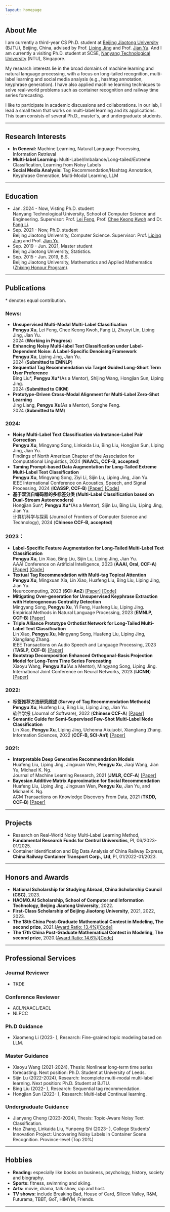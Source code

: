 ```yaml
---
layout: homepage
---
```


## About Me
I am currently a third-year CS Ph.D. student at [Beijing Jiaotong University](https://bjtu.edu.cn/) (BJTU), Beijing, China, advised by Prof. [Liping Jing](http://faculty.bjtu.edu.cn/8249/) and Prof. [Jian Yu](http://faculty.bjtu.edu.cn/6463/).
And I am currently a visiting Ph.D. student at SCSE, [Nanyang Technological University](https://www.ntu.edu.sg/) (NTU), Singapore. 

My research interests lie in the broad domains of machine learning and natural language processing, with a focus on long-tailed recognition, multi-label learning and social media analysis (e.g., hashtag annotation, keyphrase generation). I have also applied machine learning techniques to solve real-world problems such as container recognition and railway time series forecasting.

I like to participate in academic discussions and collaborations. In our lab, I lead a small team that works on multi-label learning and its applications. This team consists of several Ph.D., master's, and undergraduate students.

***

## Research Interests
- **In General:** Machine Learning, Natural Language Processing, Information Retrieval
- **Multi-label Learning:**  Multi-Label/Imbalance/Long-tailed/Extreme Classification, Learning from Noisy Labels
- **Social Media Analysis:** Tag Recommendation/Hashtag Annotation, Keyphrase Generation, Multi-Modal Learning, LLM

***


## Education
- Jan. 2024 - Now, Visting Ph.D. student  
Nanyang Technological University, School of Computer Science and Engineering. 
Supervisor: Prof. [Lei Feng](https://lfeng-ntu.github.io/), Prof. [Chee Keong Kwoh](https://scholar.google.com.hk/citations?user=jVn0wDMAAAAJ&hl=zh-CN&oi=ao) and Dr. [Fang Li](https://dr.ntu.edu.sg/cris/rp/rp01161).
- Sep. 2021 - Now, Ph.D. student  
Beijing Jiaotong University, Computer Science. Supervisor: Prof. [Liping Jing](http://faculty.bjtu.edu.cn/8249/) and Prof. [Jian Yu](http://faculty.bjtu.edu.cn/6463/).
- Sep. 2019 - Jun. 2021, Master student  
Beijing Jiaotong University, Statistics.
- Sep. 2015 - Jun. 2019, B.S.  
Beijing Jiaotong University, Mathematics and Applied Mathematics ([Zhixing Honour Program](http://sci.bjtu.edu.cn/cms/item/157.html)).

***

## Publications

\* denotes equal contribution.
### News:  
- **Unsupervised Multi-Modal Multi-Label Classification**  
**Pengyu Xu**, Lei Feng, Chee Keong Kwoh, Fang Li, Zhuoyi Lin, Liping Jing, Jian Yu.  
2024 (**Working in Progress**)  
- **Enhancing Noisy Multi-label Text Classification under Label-Dependent Noise: A Label-Specific Denoising Framework**  
**Pengyu Xu**, Liping Jing, Jian Yu.  
2024 (**Submitted to EMNLP**)  
- **Sequential Tag Recommendation via Target Guided Long-Short Term User Preference**  
Bing Liu\*, **Pengyu Xu\***(As a Mentor), Shijing Wang, Hongjian Sun, Liping Jing.   
2024 (**Submitted to CIKM**)  
- **Prototype-Driven Cross-Modal Alignment for Multi-Label Zero-Shot Learning**  
Jing Liang, **Pengyu Xu**(As a Mentor), Songhe Feng.   
2024 (**Submitted to MM**)



### 2024:
- **Noisy Multi-Label Text Classification via Instance-Label Pair Correction**  
**Pengyu Xu**, Mingyang Song, Linkaida Liu, Bing Liu, Hongjian Sun, Liping Jing, Jian Yu.  
Findings of North American Chapter of the Association for Computational Linguistics, 2024 (**NAACL, CCF-B, accepted**)
- **Taming Prompt-based Data Augmentation for Long-Tailed Extreme Multi-Label Text Classification**  
**Pengyu Xu**, Mingyang Song, Ziyi Li, Sijin Lu, Liping Jing, Jian Yu.  
IEEE International Conference on Acoustics, Speech, and Signal Processing, 2024 (**ICASSP, CCF-B**)
  [[Paper]](https://ieeexplore.ieee.org/abstract/document/10446315)
  [[Code]](https://github.com/stxupengyu/XDA)   
- **基于双流自编码器的多标签分类 (Multi-Label Classification based on Dual-Stream Autoencoders)**   
Hongjian Sun\*, **Pengyu Xu\***(As a Mentor), Sijin Lu, Bing Liu, Liping Jing, Jian Yu.    
计算机科学与探索 (Journal of Frontiers of Computer Science and Technology), 2024 (**Chinese CCF-B, accepted**)


### 2023：
- **Label-Specific Feature Augmentation for Long-Tailed Multi-Label Text Classification**  
  **Pengyu Xu**, Lin Xiao, Bing Liu, Sijin Lu, Liping Jing, Jian Yu.  
  AAAI Conference on Artificial Intelligence, 2023 (**AAAI, Oral, CCF-A**)
  [[Paper]](https://ojs.aaai.org/index.php/AAAI/article/view/26259)
  [[Code]](https://github.com/stxupengyu/LSFA)    
- **Textual Tag Recommendation with Multi-tag Topical Attention**  
  **Pengyu Xu**, Mingxuan Xia, Lin Xiao, Huafeng Liu, Bing Liu, Liping Jing, Jian Yu.  
  Neurocomputing, 2023 (**SCI-An2**)
  [[Paper]](https://www.sciencedirect.com/science/article/pii/S0925231223002990)
  [[Code]](https://github.com/stxupengyu/TGTR)    
- **Mitigating Over-generation for Unsupervised Keyphrase Extraction with Heterogeneous Centrality Detection**    
  Mingyang Song, **Pengyu Xu**, Yi Feng, Huafeng Liu, Liping Jing.   
  Empirical Methods in Natural Language Processing, 2023 (**EMNLP, CCF-B**)
  [[Paper]](https://aclanthology.org/2023.emnlp-main.1017/)  
- **Triple Alliance Prototype Orthotist Network for Long-Tailed Multi-Label Text Classification**  
  Lin Xiao, **Pengyu Xu**, Mingyang Song, Huafeng Liu, Liping Jing, Xiangliang Zhang.  
  IEEE Transactions on Audio Speech and Language Processing, 2023 (**TASLP, CCF-B**)
  [[Paper]](https://ieeexplore.ieee.org/document/10098206)  
- **Bootstrap Decomposition Enhanced Orthogonal-Basis Projection Model for Long-Term Time Series Forecasting**  
  Xiaoyu Wang, **Pengyu Xu**(As a Mentor), Mingyang Song, Liping Jing.  
  International Joint Conference on Neural Networks, 2023 (**IJCNN**)
  [[Paper]](https://ieeexplore.ieee.org/abstract/document/10191976)  

### 2022:
- **标签推荐方法研究综述 (Survey of Tag Recommendation Methods)**  
  **Pengyu Xu**, Huafeng Liu, Bing Liu, Liping Jing, Jian Yu.  
  软件学报 (Journal of Software), 2022 (**Chinese CCF-A**)
  [[Paper]](http://www.jos.org.cn/jos/article/abstract/6481)     
- **Semantic Guide for Semi-Supervised Few-Shot Multi-Label Node Classification**  
  Lin Xiao, **Pengyu Xu**, Liping Jing, Uchenna Akujuobi, Xiangliang Zhang.  
  Information Sciences, 2022 (**CCF-B, SCI-An1**)
  [[Paper]](https://www.sciencedirect.com/science/article/abs/pii/S0020025522000111)      

### 2021:
- **Interpretable Deep Generative Recommendation Models**  
  Huafeng Liu, Liping Jing, Jingxuan Wen, **Pengyu Xu**, Jiaqi Wang, Jian Yu, Michael K. Ng.  
  Journal of Machine Learning Research, 2021 (**JMLR, CCF-A**)
  [[Paper]](https://www.jmlr.org/papers/volume22/20-1098/20-1098.pdf)   
- **Bayesian Additive Matrix Approximation for Social Recommendation**  
  Huafeng Liu, Liping Jing, Jingxuan Wen, **Pengyu Xu**, Jian Yu, and Michael K. Ng.  
  ACM Transactions on Knowledge Discovery From Data, 2021 (**TKDD, CCF-B**)
  [[Paper]](https://dl.acm.org/doi/10.1145/3451391)    



***

## Projects
- Research on Real-World Noisy Multi-Label Learning Method, **Fundamental Research Funds for Central Universities**, PI, 06/2023-01/2025.
- Container Identification and Big Data Analysis 
of China Railway Express, **China Railway Container Transport Corp., Ltd**, PI, 01/2022-01/2023.

***

## Honors and Awards
- **National Scholarship for Studying Abroad, China Scholarship Council (CSC)**, 2023.
- **HAOMO.AI Scholarship, School of Computer and Information Technology, Beijing Jiaotong University**, 2022.
- **First-Class Scholarship of Beijing Jiaotong University**, 2021, 2022, 2023.
- **The 18th China Post-Graduate Mathematical Contest in Modeling, The second prize**, 2021.([Award Ratio: 13.4%](https://cpipc.acge.org.cn//cw/detail/4/2c90800c7da2aae7017da35af2db0028))[[Code]](https://github.com/stxupengyu/Air-Quality-Prediction) 
- **The 17th China Post-Graduate Mathematical Contest in Modeling, The second prize**, 2020.([Award Ratio: 14.6%](https://cpipc.acge.org.cn//cw/detail/4/2c9088a57597479f0175f7ca3ba413de))[[Code]](https://github.com/stxupengyu/P300-BCI-Data-Analysis) 

***

## Professional Services

### Journal Reviewer

- TKDE

### Conference Reviewer

- ACL/NAACL/EACL 
- NLPCC

### Ph.D Guidance
- Xiaomeng Li (2023- ), Research: Fine-grained topic modeling based on LLM.

### Master Guidance

- Xiaoyu Wang (2021-2024), Thesis: Nonlinear long-term time series forecasting. Next position: Ph.D. Student at University of Leeds.
- Sijin Lu (2022-2024), Research: Incomplete multi-modal multi-label learning. Next position: Ph.D. Student at BJTU.
- Bing Liu (2022- ), Research: Sequential tag recommendation.
- Hongjian Sun (2023- ), Research: Multi-label Continual learning.

### Undergraduate Guidance

- Jianyang Cheng (2023-2024), Thesis: Topic-Aware Noisy Text Classification.
- Hao Zhang, Linkaida Liu, Yunpeng Shi (2023- ), College Students' Innovation Project: Uncovering Noisy Labels in Container Scene Recognition. Province-level (Top 20%)


***

## Hobbies
- **Reading:** especially like books on business, psychology, history, society and biography.  
- **Sports:** fitness, swimming and skiing.  
- **Arts:** movie, drama, talk show, rap and host. 
- **TV shows:** include Breaking Bad, House of Card, Silicon Valley, R&M, Futurama, TBBT, GoT, HIMYM, Friends.

***

<script type="text/javascript">document.write(unescape("%3Cspan id='cnzz_stat_icon_1279691496'%3E%3C/span%3E%3Cscript src='https://s9.cnzz.com/z_stat.php%3Fid%3D1279691496%26show%3Dpic' type='text/javascript'%3E%3C/script%3E"));</script>



